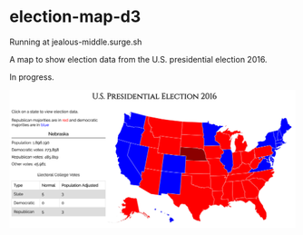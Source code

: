# election-map-d3

Running at jealous-middle.surge.sh

A map to show election data from the U.S. presidential election 2016.

In progress.

![Screenshot](screenshot.png?raw=true "Screenshot")
